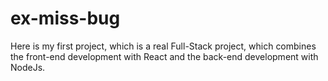 # ex-miss-bug
 Here is my first project, which is a real Full-Stack project, which combines the front-end development with React and the back-end development with NodeJs.
